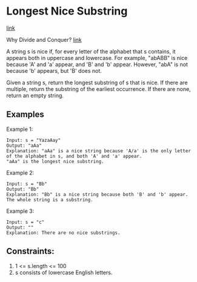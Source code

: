# Longest Nice Substring

[link](https://leetcode.com/problems/longest-nice-substring/)

Why Divide and Conquer? [link](https://leetcode.com/problems/longest-nice-substring/discuss/1645774/Java-or-Why-Divide-and-Conquer-Explained)

A string s is nice if, for every letter of the alphabet that s contains, it appears both in uppercase and lowercase. For example, "abABB" is nice because 'A' and 'a' appear, and 'B' and 'b' appear. However, "abA" is not because 'b' appears, but 'B' does not.

Given a string s, return the longest substring of s that is nice. If there are multiple, return the substring of the earliest occurrence. If there are none, return an empty string.


## Examples

Example 1:

```
Input: s = "YazaAay"
Output: "aAa"
Explanation: "aAa" is a nice string because 'A/a' is the only letter of the alphabet in s, and both 'A' and 'a' appear.
"aAa" is the longest nice substring.
```

Example 2:

```
Input: s = "Bb"
Output: "Bb"
Explanation: "Bb" is a nice string because both 'B' and 'b' appear. The whole string is a substring.
```

Example 3:

```
Input: s = "c"
Output: ""
Explanation: There are no nice substrings.
```

## Constraints:
1. 1 <= s.length <= 100
2. s​​​​​​ consists of lowercase English letters.